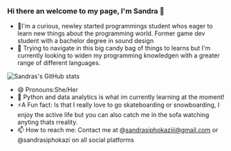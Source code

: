 ### Hi there an welcome to my page, I'm Sandra 👋

- 🌱I'm a curious, newley started programmings student whos eager to learn new things about the programming world. Former game dev student with a bachelor degree in sound design
- 🔭 Trying to navigate in this big candy bag of things to learns but I'm currently looking to widen my programming knowledgen with a greater range of different languages.

![Sandras's GitHub stats](https://github-readme-stats.vercel.app/api?username=Zandri2k&show_icons=true&theme=tokyonight)


- 😄 Pronouns:She/Her
- 💭 Python and data analytics is what im currently learning at the moment!
- ⚡A Fun fact: Is that I really love to go skateboarding or snowboarding, I enjoy the active life but you can also catch me in the sofa watching anyting thats rreality.
- 📫 How to reach me: Contact me at @sandrasiphokaziii@gmail.com or @sandrasiphokazi on all social platforms

